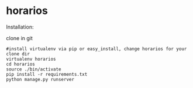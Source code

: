 horarios
========
Installation:


clone in git

    #install virtualenv via pip or easy_install, change horarios for your clone dir
    virtualenv horarios
    cd horarios
    source ./bin/activate
    pip install -r requirements.txt
    python manage.py runserver
